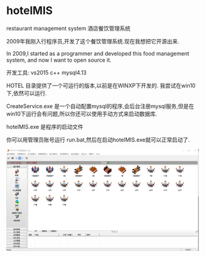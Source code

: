 # hotelMIS
restaurant management system   酒店餐饮管理系统

2009年我刚入行程序员,开发了这个餐饮管理系统.现在我想把它开源出来.

In 2009,I started as a programmer and developed this food management system, and now I want to open source it.

开发工具:
   vs2015 c++  mysql4.13

HOTEL 目录提供了一个可运行的版本,以前是在WINXP下开发的. 我尝试在win10下,依然可以运行.   

CreateService.exe 是一个自动配置mysql的程序,会后台注册mysql服务,但是在win10下运行会有问题,所以你还可以使用手动方式来启动数据库.

hotelMIS.exe 是程序的启动文件  

你可以用管理员账号运行 run.bat,然后在启动hotelMIS.exe就可以正常启动了.  

![main_ui](https://github.com/imxingquan/hotelMIS/blob/master/HOTEL/main_1.png)








